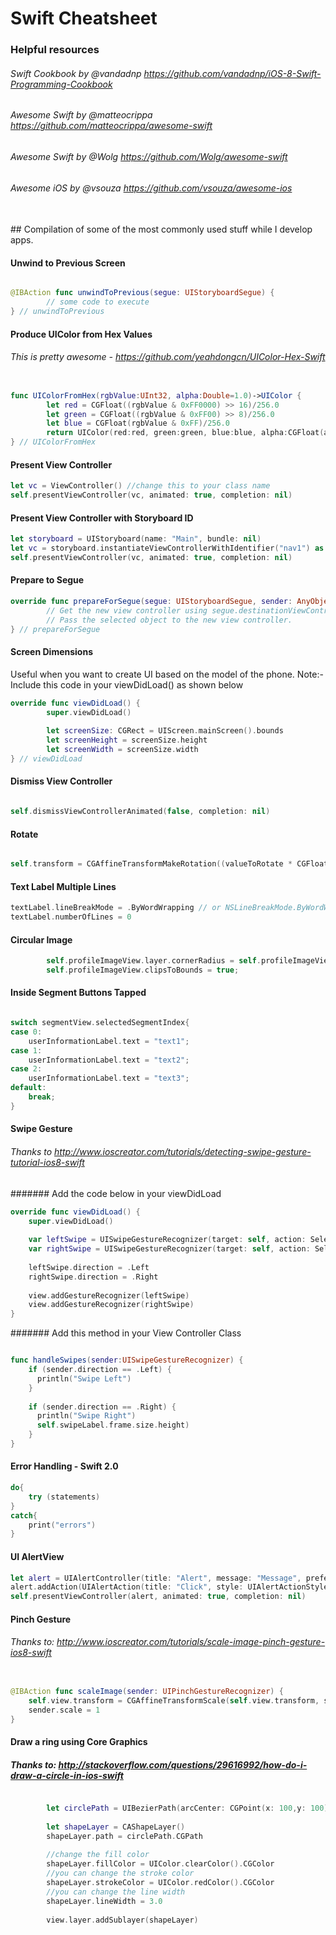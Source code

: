 # Swift Cheatsheet

### Helpful resources
###### Swift Cookbook by @vandadnp https://github.com/vandadnp/iOS-8-Swift-Programming-Cookbook
###### Awesome Swift by @matteocrippa https://github.com/matteocrippa/awesome-swift
###### Awesome Swift by @Wolg https://github.com/Wolg/awesome-swift
###### Awesome iOS by @vsouza https://github.com/vsouza/awesome-ios
<br>
## Compilation of some of the most commonly used stuff while I develop apps.

#### Unwind to Previous Screen
```Swift

@IBAction func unwindToPrevious(segue: UIStoryboardSegue) {
        // some code to execute
} // unwindToPrevious

```

#### Produce UIColor from Hex Values

###### This is pretty awesome - https://github.com/yeahdongcn/UIColor-Hex-Swift

```Swift

func UIColorFromHex(rgbValue:UInt32, alpha:Double=1.0)->UIColor {
        let red = CGFloat((rgbValue & 0xFF0000) >> 16)/256.0
        let green = CGFloat((rgbValue & 0xFF00) >> 8)/256.0
        let blue = CGFloat(rgbValue & 0xFF)/256.0
        return UIColor(red:red, green:green, blue:blue, alpha:CGFloat(alpha))
} // UIColorFromHex
```

#### Present View Controller

```Swift
let vc = ViewController() //change this to your class name
self.presentViewController(vc, animated: true, completion: nil)
```

#### Present View Controller with Storyboard ID

```Swift 
let storyboard = UIStoryboard(name: "Main", bundle: nil)
let vc = storyboard.instantiateViewControllerWithIdentifier("nav1") as! CustomNavigationVC
self.presentViewController(vc, animated: true, completion: nil)
```

#### Prepare to Segue

```Swift
override func prepareForSegue(segue: UIStoryboardSegue, sender: AnyObject?) {
        // Get the new view controller using segue.destinationViewController.
        // Pass the selected object to the new view controller.
} // prepareForSegue
```

#### Screen Dimensions

Useful when you want to create UI based on the model of the phone.
Note:- Include this code in your viewDidLoad() as shown below

```Swift
override func viewDidLoad() {
        super.viewDidLoad()
        
        let screenSize: CGRect = UIScreen.mainScreen().bounds
        let screenHeight = screenSize.height
        let screenWidth = screenSize.width
} // viewDidLoad

```

#### Dismiss View Controller

```Swift

self.dismissViewControllerAnimated(false, completion: nil)

```

#### Rotate

```Swift

self.transform = CGAffineTransformMakeRotation((valueToRotate * CGFloat(M_PI)) / 180.0)

```

#### Text Label Multiple Lines

```Swift
textLabel.lineBreakMode = .ByWordWrapping // or NSLineBreakMode.ByWordWrapping
textLabel.numberOfLines = 0 
```

#### Circular Image

```Swift
        self.profileImageView.layer.cornerRadius = self.profileImageView.frame.size.width / 2;
        self.profileImageView.clipsToBounds = true;
```

#### Inside Segment Buttons Tapped

```Swift

switch segmentView.selectedSegmentIndex{
case 0:
    userInformationLabel.text = "text1";
case 1:
    userInformationLabel.text = "text2";
case 2:
    userInformationLabel.text = "text3";
default:
    break; 
}
```

#### Swipe Gesture

###### Thanks to http://www.ioscreator.com/tutorials/detecting-swipe-gesture-tutorial-ios8-swift

####### Add the code below in your viewDidLoad
```Swift 
override func viewDidLoad() {
    super.viewDidLoad()
    
    var leftSwipe = UISwipeGestureRecognizer(target: self, action: Selector("handleSwipes:"))
    var rightSwipe = UISwipeGestureRecognizer(target: self, action: Selector("handleSwipes:"))
    
    leftSwipe.direction = .Left
    rightSwipe.direction = .Right
    
    view.addGestureRecognizer(leftSwipe)
    view.addGestureRecognizer(rightSwipe)
}

```

####### Add this method in your View Controller Class
```Swift

func handleSwipes(sender:UISwipeGestureRecognizer) {
    if (sender.direction == .Left) {
      println("Swipe Left")
    }
    
    if (sender.direction == .Right) {
      println("Swipe Right")
      self.swipeLabel.frame.size.height)
    }
}
```
#### Error Handling - Swift 2.0
```Swift
do{
    try (statements)
}
catch{
    print("errors")
}
```

#### UI AlertView

```Swift 
let alert = UIAlertController(title: "Alert", message: "Message", preferredStyle: UIAlertControllerStyle.Alert)
alert.addAction(UIAlertAction(title: "Click", style: UIAlertActionStyle.Default, handler: nil))
self.presentViewController(alert, animated: true, completion: nil)
```

#### Pinch Gesture 

###### Thanks to: http://www.ioscreator.com/tutorials/scale-image-pinch-gesture-ios8-swift
```Swift

@IBAction func scaleImage(sender: UIPinchGestureRecognizer) {
    self.view.transform = CGAffineTransformScale(self.view.transform, sender.scale, sender.scale)
    sender.scale = 1
}

```
#### Draw a ring using Core Graphics

##### Thanks to: http://stackoverflow.com/questions/29616992/how-do-i-draw-a-circle-in-ios-swift
```Swift 

        let circlePath = UIBezierPath(arcCenter: CGPoint(x: 100,y: 100), radius: CGFloat(20), startAngle: CGFloat(0), endAngle:CGFloat(M_PI * 2), clockwise: true)
        
        let shapeLayer = CAShapeLayer()
        shapeLayer.path = circlePath.CGPath
        
        //change the fill color
        shapeLayer.fillColor = UIColor.clearColor().CGColor
        //you can change the stroke color
        shapeLayer.strokeColor = UIColor.redColor().CGColor
        //you can change the line width
        shapeLayer.lineWidth = 3.0
        
        view.layer.addSublayer(shapeLayer)

```
